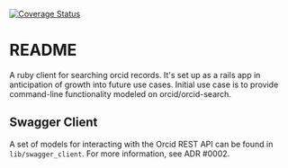 [![Coverage Status](https://coveralls.io/repos/github/pulibrary/orcid-client/badge.svg?branch=main)](https://coveralls.io/github/pulibrary/orcid-client?branch=main)

# README

A ruby client for searching orcid records. It's set up as a rails app in
anticipation of growth into future use cases. Initial use case is to provide command-line
functionality modeled on orcid/orcid-search.

## Swagger Client

A set of models for interacting with the Orcid REST API can be found in
`lib/swagger_client`. For more information, see ADR #0002.
